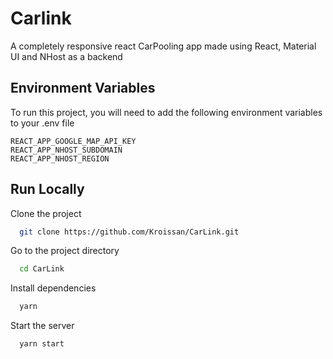 
# Carlink

 A completely responsive react CarPooling app made using React, Material UI and NHost as a backend

## Environment Variables

To run this project, you will need to add the following environment variables to your .env file

```
REACT_APP_GOOGLE_MAP_API_KEY
REACT_APP_NHOST_SUBDOMAIN
REACT_APP_NHOST_REGION
```


## Run Locally

Clone the project

```bash
  git clone https://github.com/Kroissan/CarLink.git
```

Go to the project directory

```bash
  cd CarLink
```

Install dependencies

```bash
  yarn
```

Start the server

```bash
  yarn start
```


